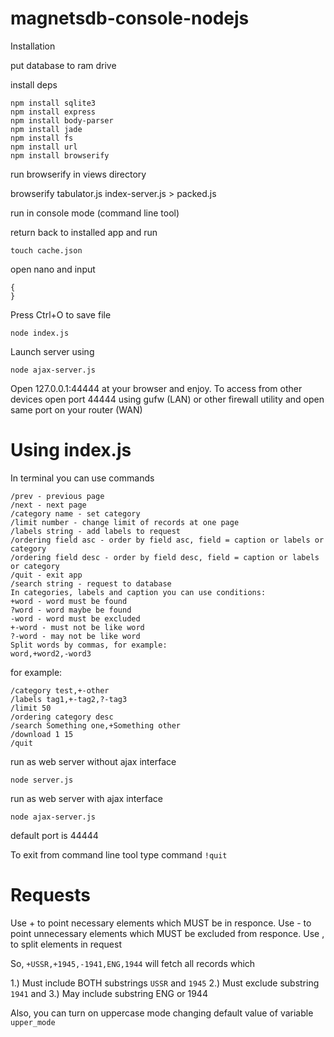 # magnetsdb-console-nodejs


Installation

put database to ram drive

install deps

```
npm install sqlite3
npm install express
npm install body-parser
npm install jade
npm install fs
npm install url
npm install browserify
```

run browserify in views directory

browserify tabulator.js index-server.js  > packed.js

run in console mode (command line tool)

return back to installed app and run

```
touch cache.json
```

open nano and input
```
{
}
```
Press Ctrl+O to save file

```node index.js```

Launch server using

```
node ajax-server.js
```

Open 127.0.0.1:44444 at your browser and enjoy.
To access from other devices open port 44444 using gufw (LAN) or
other firewall utility and open same port on your router (WAN)

Using index.js
==============

In terminal you can use commands

```
/prev - previous page
/next - next page
/category name - set category
/limit number - change limit of records at one page
/labels string - add labels to request
/ordering field asc - order by field asc, field = caption or labels or category
/ordering field desc - order by field desc, field = caption or labels or category
/quit - exit app
/search string - request to database
In categories, labels and caption you can use conditions:
+word - word must be found
?word - word maybe be found
-word - word must be excluded
+-word - must not be like word
?-word - may not be like word
Split words by commas, for example:
word,+word2,-word3
```

for example:
```
/category test,+-other
/labels tag1,+-tag2,?-tag3
/limit 50
/ordering category desc
/search Something one,+Something other
/download 1 15
/quit
```

run as web server without ajax interface

```node server.js```

run as web server with ajax interface

```node ajax-server.js```

default port is 44444

To exit from command line tool type command ```!quit``` 

Requests
============

Use + to point neсessary elements which MUST be in responce.
Use - to point unnecessary elements which MUST be excluded from responce.
Use , to split elements in request

So, ```+USSR,+1945,-1941,ENG,1944```  will fetch all records which

1.) Must include BOTH  substrings ```USSR``` and ```1945```
2.) Must exclude substring ```1941``` and
3.) May include substring ENG or 1944

Also, you can turn on uppercase mode changing default value of variable ```upper_mode```
